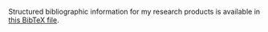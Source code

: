 
Structured bibliographic information for my research products is available in [this BibTeX file](../bib/McCloy_CV.bib).
